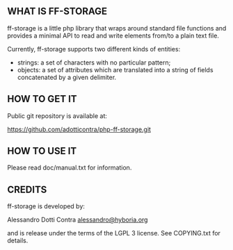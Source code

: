 WHAT IS FF-STORAGE
------------------

ff-storage is a little php library that wraps around standard file
functions and provides a minimal API to read and write elements from/to a
plain text file.

Currently, ff-storage supports two different kinds of entities:

- strings: a set of characters with no particular pattern;
- objects: a set of attributes which are translated into a string of
  fields concatenated by a given delimiter.

HOW TO GET IT
-------------

Public git repository is available at:

https://github.com/adotticontra/php-ff-storage.git

HOW TO USE IT
-------------

Please read doc/manual.txt for information.

CREDITS
-------

ff-storage is developed by:

Alessandro Dotti Contra <alessandro@hyboria.org> 

and is release under the terms of the LGPL 3 license. See
COPYING.txt for details.
